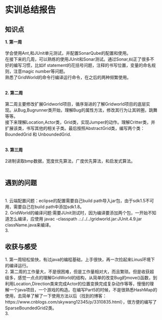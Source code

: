 <h1>实训总结报告</h1>

<h2>知识点</h2>

**1. 第一周**<br><br>
学会使用Ant,和JUnit单元测试，并配置SonarQube的配置和使用。<br>
在接下来的几周，可以熟练的使用JUnit和Sonar测试。通过Sonar,纠正了很多不好的编写习惯，比如if statement的花括号问题，注释的书写位置，变量的命名规则，注意magic number等问题。<br>
熟悉了GridWorld的命令行编译运行命令，在之后的两种频繁使用。<br><br>

**2. 第二周**<br><br>
第二周主要修改扩展Gridworld项目，循序渐进的了解Gridworld项目的底层实现。从Bug,Bugrunner类开始，理解Bug的属性方法，修改其行为让其转圈，跳舞等等。<br>
接下来理解Location,Actor类，Grid类，实现Jumper的动作。理解Critter类，并扩展该类，书写其他的相关子类。最后按照AbstractGrid类，编写两个类： BoundedGrid 和 UnboundedGrid.
<br><br>

**3. 第三周**<br><br>
2进制读取bmp数据，宽度优先算法，广度优先算法，和启发式算法。
<br><br>

<h2>遇到的问题</h2>
<br>
1. 云端配置问题：eclipse的配置需要自己build path导入jar包，由于sdk1.5不可用，需要自己在build path中添加sdk1.8。<br>
2. GridWorld的编译问题:需要JUnit测试时，因为编译要添加两个包，一开始不知道怎么编译，应使用 javac -classpath .:./../../gridworld.jar:JUnit.4.9.jar className.java来编译。<br>
3. 

<h2>收获与感受</h2>
1. 第一周轻松愉快，有过java的编程基础，上手很快，再一次捡起来Linus环境下的编译运行。<br>
2. 第二周的工作量大，不是很困难，但是工作量相对大，而且繁琐。但是收获超级多，感觉一点点的理解GridWorld的结构，从简单的改变Bug的move()函数，到利用Location,Direction类来完成Actor的位置变换完成复杂动作等等，慢慢的理解一个java项目，一个游戏的构造。在编写Part5的时候，不是很熟悉HashMap的使用，去简单了解了一下使用方法以后（找到的博客：https://www.cnblogs.com/skywang12345/p/3310835.html），很方便的编写了SparseBoundedGrid2类。<br>
3. 
